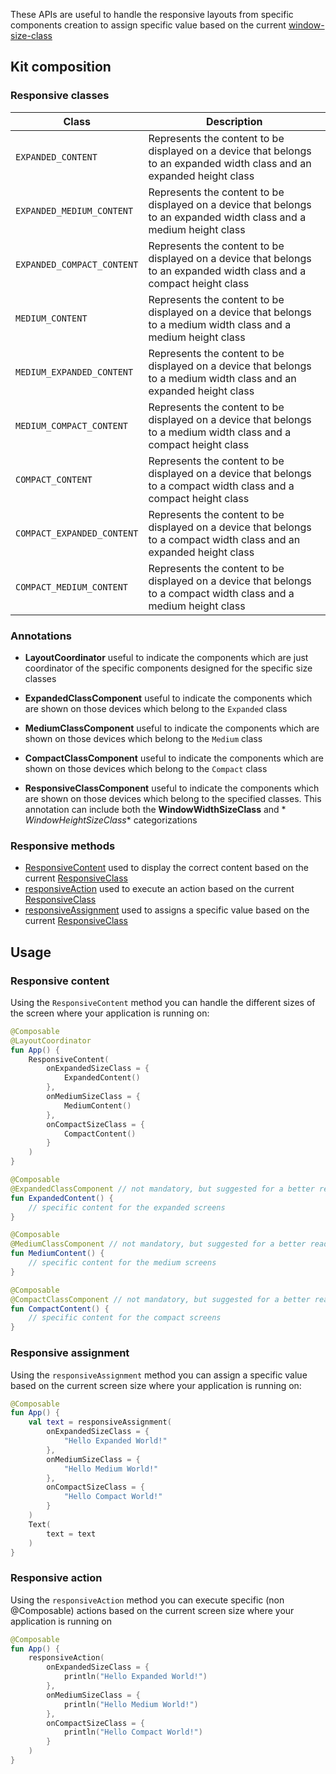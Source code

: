 These APIs are useful to handle the responsive layouts from specific components creation to assign specific
value based on the
current [window-size-class](https://www.jetbrains.com/help/kotlin-multiplatform-dev/whats-new-compose-170.html#material3-material3-window-size-class)

## Kit composition

### Responsive classes

| Class                      | Description                                                                                                             |
|----------------------------|-------------------------------------------------------------------------------------------------------------------------|
| `EXPANDED_CONTENT`         | Represents the content to be displayed on a device that belongs to an expanded width class and an expanded height class |
| `EXPANDED_MEDIUM_CONTENT`  | Represents the content to be displayed on a device that belongs to an expanded width class and a medium height class    |
| `EXPANDED_COMPACT_CONTENT` | Represents the content to be displayed on a device that belongs to an expanded width class and a compact height class   |
| `MEDIUM_CONTENT`           | Represents the content to be displayed on a device that belongs to a medium width class and a medium height class       |
| `MEDIUM_EXPANDED_CONTENT`  | Represents the content to be displayed on a device that belongs to a medium width class and an expanded height class    |
| `MEDIUM_COMPACT_CONTENT`   | Represents the content to be displayed on a device that belongs to a medium width class and a compact height class      |
| `COMPACT_CONTENT`          | Represents the content to be displayed on a device that belongs to a compact width class and a compact height class     |
| `COMPACT_EXPANDED_CONTENT` | Represents the content to be displayed on a device that belongs to a compact width class and an expanded height class   |
| `COMPACT_MEDIUM_CONTENT`   | Represents the content to be displayed on a device that belongs to a compact width class and a medium height class      |

### Annotations

- **LayoutCoordinator** useful to indicate the components which are just coordinator of the specific components designed
  for the specific size classes

- **ExpandedClassComponent** useful to indicate the components which are shown on those devices which belong to the
  `Expanded` class

- **MediumClassComponent** useful to indicate the components which are shown on those devices which belong to the
  `Medium` class

- **CompactClassComponent** useful to indicate the components which are shown on those devices which belong to the
  `Compact` class

- **ResponsiveClassComponent** useful to indicate the components which are shown on those devices which
  belong to the specified classes. This annotation can include both the **WindowWidthSizeClass** and *
  *WindowHeightSizeClass**
  categorizations

### Responsive methods

- [ResponsiveContent](#responsive-content) used to display the correct content based on the
  current [ResponsiveClass](#responsive-classes)
- [responsiveAction](#responsive-action) used to execute an action based on the
  current [ResponsiveClass](#responsive-classes)
- [responsiveAssignment](#responsive-assignment) used to assigns a specific value based on the
  current [ResponsiveClass](#responsive-classes)

## Usage

### Responsive content

Using the `ResponsiveContent` method you can handle the different sizes of the screen where your application is running
on:

```kotlin
@Composable
@LayoutCoordinator
fun App() {
    ResponsiveContent(
        onExpandedSizeClass = {
            ExpandedContent()
        },
        onMediumSizeClass = {
            MediumContent()
        },
        onCompactSizeClass = {
            CompactContent()
        }
    )
}

@Composable
@ExpandedClassComponent // not mandatory, but suggested for a better readability
fun ExpandedContent() {
    // specific content for the expanded screens
}

@Composable
@MediumClassComponent // not mandatory, but suggested for a better readability
fun MediumContent() {
    // specific content for the medium screens
}

@Composable
@CompactClassComponent // not mandatory, but suggested for a better readability
fun CompactContent() {
    // specific content for the compact screens
}
```

### Responsive assignment

Using the `responsiveAssignment` method you can assign a specific value based on the current screen size where your
application
is running on:

```kotlin
@Composable
fun App() {
    val text = responsiveAssignment(
        onExpandedSizeClass = {
            "Hello Expanded World!"
        },
        onMediumSizeClass = {
            "Hello Medium World!"
        },
        onCompactSizeClass = {
            "Hello Compact World!"
        }
    )
    Text(
        text = text
    )
}
```

### Responsive action

Using the `responsiveAction` method you can execute specific (non @Composable) actions based on the current screen size
where your application
is running on

```kotlin
@Composable
fun App() {
    responsiveAction(
        onExpandedSizeClass = {
            println("Hello Expanded World!")
        },
        onMediumSizeClass = {
            println("Hello Medium World!")
        },
        onCompactSizeClass = {
            println("Hello Compact World!")
        }
    )
}
```